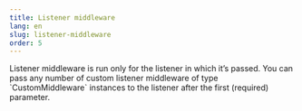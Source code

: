 ```yaml
---
title: Listener middleware
lang: en
slug: listener-middleware
order: 5
---
```


<div class="section-content">
Listener middleware is run only for the listener in which it’s passed. You can pass any number of custom listener middleware of type `CustomMiddleware` instances to the listener after the first (required) parameter.
</div>